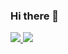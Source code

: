 ### Hi there 👋

<p allign="center">

  <a href="https://twitter.com/Andromeda_IO"> <img src="https://img.shields.io/twitter/follow/Andromeda_IO?label=Andromeda_IO&logoColor=purple&style=social">
  <a href="https://twitter.com/paco_krueger"> <img src="https://img.shields.io/twitter/follow/Andromeda_IO?label=paco_krueger&logoColor=purple&style=social">
</p>

<!--
**paco-krueger/paco-krueger** is a ✨ _special_ ✨ repository because its `README.md` (this file) appears on your GitHub profile.

Here are some ideas to get you started:

- 🔭 I’m currently working on ...
- 🌱 I’m currently learning ...
- 👯 I’m looking to collaborate on ...
- 🤔 I’m looking for help with ...
- 💬 Ask me about ...
- 📫 How to reach me: ...
- 😄 Pronouns: ...
- ⚡ Fun fact: ...
-->
